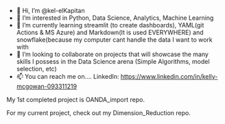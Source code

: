 - 👋 Hi, I’m @kel-elKapitan
- 👀 I’m interested in Python, Data Science, Analytics, Machine Learning
- 🌱 I’m currently learning streamlit (to create dashboards), YAML(git Actions & MS Azure) and Markdown(It is used EVERYWHERE) and snowflake(because my computer cant handle the data I want to work with
- 💞️ I’m looking to collaborate on projects that will showcase the many skills I possess in the Data Science arena (Simple Algorithms, model selection, etc)
- 📫 You can reach me on.... LinkedIn: https://www.linkedin.com/in/kelly-mcgowan-093311219

My 1st completed project is OANDA_import repo.

For my current project, check out my Dimension_Reduction repo.


